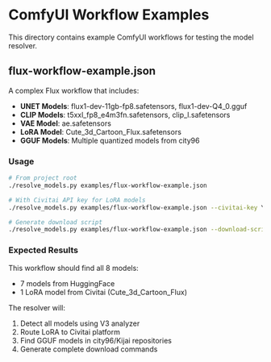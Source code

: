 # ComfyUI Workflow Examples

This directory contains example ComfyUI workflows for testing the model resolver.

## flux-workflow-example.json

A complex Flux workflow that includes:
- **UNET Models**: flux1-dev-11gb-fp8.safetensors, flux1-dev-Q4_0.gguf
- **CLIP Models**: t5xxl_fp8_e4m3fn.safetensors, clip_l.safetensors
- **VAE Model**: ae.safetensors
- **LoRA Model**: Cute_3d_Cartoon_Flux.safetensors
- **GGUF Models**: Multiple quantized models from city96

### Usage

```bash
# From project root
./resolve_models.py examples/flux-workflow-example.json

# With Civitai API key for LoRA models
./resolve_models.py examples/flux-workflow-example.json --civitai-key YOUR_KEY

# Generate download script
./resolve_models.py examples/flux-workflow-example.json --download-script download-flux.sh
```

### Expected Results

This workflow should find all 8 models:
- 7 models from HuggingFace
- 1 LoRA model from Civitai (Cute_3d_Cartoon_Flux)

The resolver will:
1. Detect all models using V3 analyzer
2. Route LoRA to Civitai platform
3. Find GGUF models in city96/Kijai repositories
4. Generate complete download commands